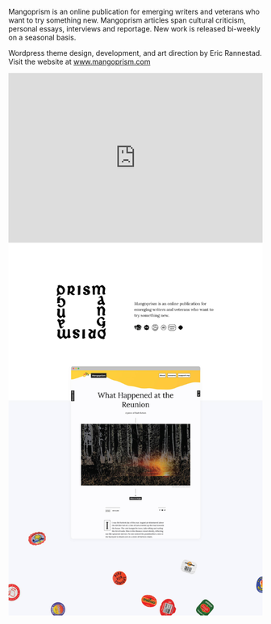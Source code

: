 Mangoprism is an online publication for emerging writers and veterans who want to try something new. Mangoprism articles span cultural criticism, personal essays, interviews and reportage. New work is released bi-weekly on a seasonal basis. 

Wordpress theme design, development, and art direction by Eric Rannestad. Visit the website at <a href="https://mangoprism.com/">www.mangoprism.com</a>


<div style="padding:66.67% 0 0 0;position:relative;"><iframe src="https://player.vimeo.com/video/466084460?autoplay=1&loop=1&title=0&byline=0&portrait=0" style="position:absolute;top:0;left:0;width:100%;height:100%;" frameborder="0" allow="autoplay; fullscreen" allowfullscreen></iframe></div>
<script src="https://player.vimeo.com/api/player.js"></script>

<img src="../design-portfolio/mangoprism/mangoprism-presentation_bottomAlt.jpg">